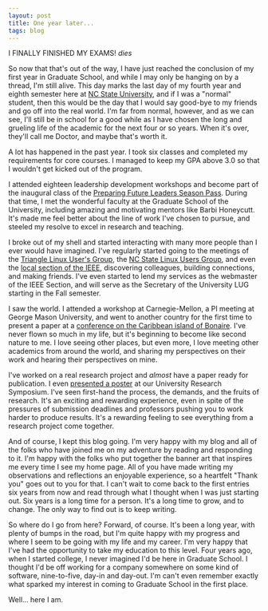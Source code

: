 ```yaml
---
layout: post
title: One year later...
tags: blog
---
```


I FINALLY FINISHED MY EXAMS! *dies*

So now that that's out of the way, I have just reached the conclusion of my first year in Graduate School, and while I may only be hanging on by a thread, I'm still alive. This day marks the last day of my fourth year and eighth semester here at <a href="http://ncsu.edu">NC State University</a>, and if I was a "normal" student, then this would be the day that I would say good-bye to my friends and go off into the real world. I'm far from normal, however, and as we can see, I'll still be in school for a good while as I have chosen the long and grueling life of the academic for the next four or so years. When it's over, they'll call me Doctor, and maybe that's worth it.

A lot has happened in the past year. I took six classes and completed my requirements for core courses. I managed to keep my GPA above 3.0 so that I wouldn't get kicked out of the program.

I attended eighteen leadership development workshops and become part of the inaugural class of the <a href="http://isharacomix.org/2011/12/14/another-certificate">Preparing Future Leaders Season Pass</a>. During that time, I met the wonderful faculty at the Graduate School of the University, including amazing and motivating mentors like Barbi Honeycutt. It's made me feel better about the line of work I've chosen to pursue, and steeled my resolve to excel in research and teaching.

I broke out of my shell and started interacting with many more people than I ever would have imagined. I've regularly started going to the meetings of the <a href="http://trilug.org">Triangle Linux User's Group</a>, the <a href="http://lug.ncsu.edu">NC State Linux Users Group</a>, and even the <a href="http://sites.ieee.org/encs">local section of the IEEE</a>, discovering colleagues, building connections, and making friends. I've even started to lend my services as the webmaster of the IEEE Section, and will serve as the Secretary of the University LUG starting in the Fall semester.

I saw the world. I attended a workshop at Carnegie-Mellon, a PI meeting at George Mason University, and went to another country for the first time to present a paper at a <a href="http://isharacomix.org/2012/02/26/greetings-from-beautiful-bonaire">conference on the Caribbean island of Bonaire</a>. I've never flown so much in my life, but it's beginning to become like second nature to me. I love seeing other places, but even more, I love meeting other academics from around the world, and sharing my perspectives on their work and hearing their perspectives on mine.

I've worked on a real research project and <em>almost</em> have a paper ready for publication. I even <a href="http://isharacomix.org/2012/03/21/graduate-research-symposium/">presented a poster</a> at our University Research Symposium. I've seen first-hand the process, the demands, and the fruits of research. It's an exciting and rewarding experience, even in spite of the pressures of submission deadlines and professors pushing you to work harder to produce results. It's a rewarding feeling to see everything from a research project come together.

And of course, I kept this blog going. I'm very happy with my blog and all of the folks who have joined me on my adventure by reading and responding to it. I'm happy with the folks who put together the banner art that inspires me every time I see my home page. All of you have made writing my observations and reflections an enjoyable experience, so a heartfelt "Thank you" goes out to you for that. I can't wait to come back to the first entries six years from now and read through what I thought when I was just starting out. Six years is a long time for a person. It's a long time to grow, and to change. The only way to find out is to keep writing.

So where do I go from here? Forward, of course. It's been a long year, with plenty of bumps in the road, but I'm quite happy with my progress and where I seem to be going with my life and my career. I'm very happy that I've had the opportunity to take my education to this level. Four years ago, when I started college, I never imagined I'd be here in Graduate School. I thought I'd be off working for a company somewhere on some kind of software, nine-to-five, day-in and day-out. I'm can't even remember exactly what sparked my interest in coming to Graduate School in the first place.

Well... here I am.
